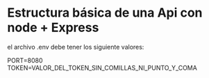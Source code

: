 # Estructura básica de una Api con node + Express

el archivo .env debe tener los siguiente valores:

PORT=8080
TOKEN=VALOR_DEL_TOKEN_SIN_COMILLAS_NI_PUNTO_Y_COMA
